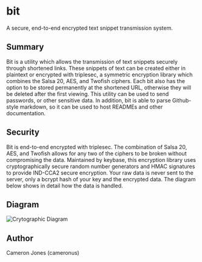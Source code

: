 # bit
A secure, end-to-end encrypted text snippet transmission system.

## Summary
Bit is a utility which allows the transmission of text snippets securely through shortened links. These snippets of text can be created either in plaintext or encrypted with triplesec, a symmetric encryption library which combines the Salsa 20, AES, and Twofish ciphers. Each bit also has the option to be stored permanently at the shortened URL, otherwise they will be deleted after the first viewing. This utility can be used to send passwords, or other sensitive data. In addition, bit is able to parse Github-style markdown, so it can be used to host READMEs and other documentation.

## Security
Bit is end-to-end encrypted with triplesec. The combination of Salsa 20, AES, and Twofish allows for any two of the ciphers to be broken without compromising the data. Maintained by keybase, this encryption library uses cryptographically secure random number generators and HMAC signatures to provide IND-CCA2 secure encryption. Your raw data is never sent to the server, only a bcrypt hash of your key and the encrypted data. The diagram below shows in detail how the data is handled.

## Diagram
![Crytographic Diagram](http://i.imgur.com/u8kV4qy.png)

## Author
Cameron Jones (cameronus)
